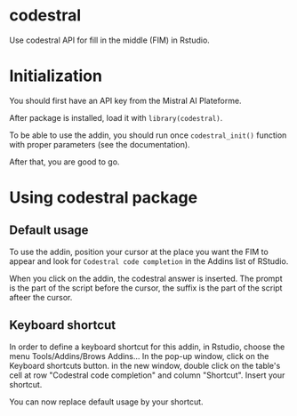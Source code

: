 # codestral

Use codestral API for fill in the middle (FIM) in Rstudio.

# Initialization

You should first have an API key from the Mistral AI Plateforme.

After package is installed, load it with `library(codestral)`.

To be able to use the addin, you should run once `codestral_init()` function
with proper parameters (see the documentation).

After that, you are good to go.

# Using codestral package

## Default usage

To use the addin, position your cursor at the place you want the FIM to appear 
and look for `Codestral code completion` in the Addins list of RStudio.

When you click on the addin, the codestral answer is inserted. The prompt is 
the part of the script before the cursor, the suffix is the part of the script 
afteer the cursor.

## Keyboard shortcut

In order to define a keyboard shortcut for this addin, in Rstudio, choose the 
menu Tools/Addins/Brows Addins... In the pop-up window, click on the Keyboard shortcuts button.
in the new window, double click on the table's cell at row "Codestral code completion" and 
column "Shortcut". Insert your shortcut.

You can now replace default usage by your shortcut.

